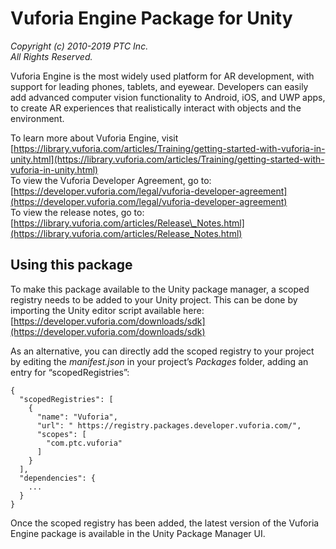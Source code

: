 # Vuforia Engine Package for Unity

*Copyright (c) 2010-2019 PTC Inc.  
All Rights Reserved.*

Vuforia Engine is the most widely used platform for AR development, with support for leading phones, tablets, and eyewear. Developers can easily add advanced computer vision functionality to Android, iOS, and UWP apps, to create AR experiences that realistically interact with objects and the environment.

To learn more about Vuforia Engine, visit [https://library.vuforia.com/articles/Training/getting-started-with-vuforia-in-unity.html](https://library.vuforia.com/articles/Training/getting-started-with-vuforia-in-unity.html)  
To view the Vuforia Developer Agreement, go to: [https://developer.vuforia.com/legal/vuforia-developer-agreement](https://developer.vuforia.com/legal/vuforia-developer-agreement)  
To view the release notes, go to: [https://library.vuforia.com/articles/Release\_Notes.html](https://library.vuforia.com/articles/Release_Notes.html)

## Using this package

To make this package available to the Unity package manager, a scoped registry needs to be added to your Unity project.
This can be done by importing the Unity editor script available here: [https://developer.vuforia.com/downloads/sdk](https://developer.vuforia.com/downloads/sdk)

As an alternative, you can directly add the scoped registry to your project by editing the *manifest.json* in your project’s *Packages* folder, adding an entry for “scopedRegistries”: 

    {
      "scopedRegistries": [ 
        { 
          "name": "Vuforia", 
          "url": " https://registry.packages.developer.vuforia.com/", 
          "scopes": [ 
            "com.ptc.vuforia" 
          ] 
        } 
      ], 
      "dependencies": { 
        ...
      } 
    } 

Once the scoped registry has been added, the latest version of the Vuforia Engine package is available in the Unity Package Manager UI.